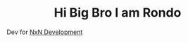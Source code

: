 <h1 align="center" dir="auto">Hi Big Bro I am Rondo</h1>

<A>Dev for <A/> <A href="https://discord.gg/CB6tuR4YPb"> NxN Development </A>
